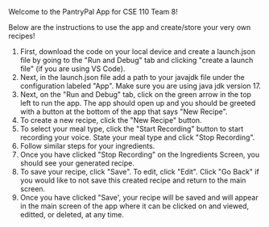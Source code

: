 Welcome to the PantryPal App for CSE 110 Team 8!

Below are the instructions to use the app and create/store your very own recipes!

1) First, download the code on your local device and create a launch.json file by going to the "Run and Debug" tab and clicking "create a launch file" (if you are using VS Code).
2) Next, in the launch.json file add a path to your javajdk file under the configuration labeled "App". Make sure you are using java jdk version 17.
3) Next, on the "Run and Debug" tab, click on the green arrow in the top left to run the app. The app should open up and you should be greeted with a button at the bottom of the app that says "New Recipe".
4) To create a new recipe, click the "New Recipe" button. 
5) To select your meal type, click the "Start Recording" button to start recording your voice. State your meal type and click "Stop Recording".
6) Follow similar steps for your ingredients.
7) Once you have clicked "Stop Recording" on the Ingredients Screen, you should see your generated recipe. 
8) To save your recipe, click "Save". To edit, click "Edit". Click "Go Back" if you would like to not save this created recipe and return to the main screen.
9) Once you have clicked "Save', your recipe will be saved and will appear in the main screen of the app where it can be clicked on and viewed, editted, or deleted, at any time.
 